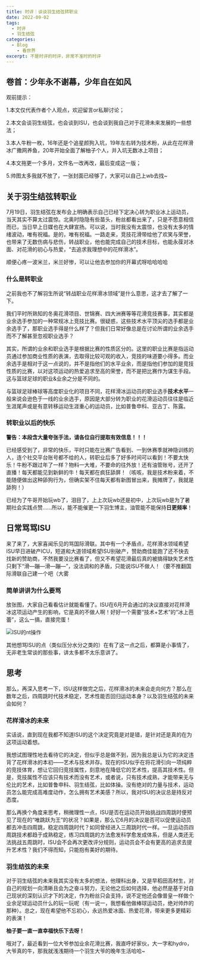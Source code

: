 ```yaml
---
title: 时评｜谈谈羽生结弦转职业
date: 2022-09-02
tags:
  - 时评
  - 羽生结弦
categories:
  - Blog
    - 看世界
excerpt: 不是时评的时评，非常不准时的时评
---
```



## 卷首：少年永不谢幕，少年自在如风

观前提示：

1.本文仅代表作者个人观点，欢迎留言or私聊讨论；

2.本文会谈羽生结弦，也会谈到ISU，也会谈到我自己对于花滑未来发展的一些想法；

3.本人牛粉一枚，16年还是个追星颜狗入坑，19年左右转为技术粉，从此在花样滑冰广撒网养鱼，20年开始全面了解柚子个人，并入坑无数冰上项目；

4.本文拖更一个多月，文件名一改再改，最后变成这一版；

5.帅图太多我就不放了，一张封面已经够了，大家可以自己上wb去找~



## 关于羽生结弦转职业

7月19日，羽生结弦在发布会上明确表示自己已经下定决心转为职业冰上运动员，当天其实不算太过震惊。北奥时隐隐有些苗头，粉丝都看出来了，只是不愿意相信而已，当日早上日媒也在大肆宣扬。可以说，当时我没有太震惊，也没有太多的情绪波动，唯有祝福。是的，唯有祝福。一路走来，竞技花滑带给他了欢笑与荣誉，也带来了无数伤病与悲伤，转战职业，他也能完成自己的技术目标，也能永葆对冰面、对花滑的初心与热爱，“去追求我理想中的花样滑冰”。

顺便心疼一波米兰，米兰好惨，可以让他去参加你的开幕式呀哈哈哈哈


### 什么是转职业

之前我也不了解羽生所说“转战职业花样滑冰领域”是什么意思，这才去了解了一下。

我们平时所熟知的冬奥花滑项目、世锦赛、四大洲赛等等花滑竞技赛事，其实都是业余选手参加的一种常规冰上竞技比赛。很疑惑，这些技术水平顶尖的选手都是业余选手了，那职业选手得是什么样了？但我们日常好像总是在讨论所谓的业余选手而不了解甚至忽视职业选手？

其实，所谓的业余和职业选手是根据比赛的性质区分的。这里的职业比赛是指运动员通过参加商业性质的表演，去取得比较可观的收入，竞技的味道要小得多。而业余选手是相对于这一点说的，并不是指他们的水平业余，而是指他们参加的是竞技性质的比赛，以对这项运动的热爱追求至高的荣誉，而不是把比赛作为谋生手段。这与篮球足球的职业&业余之分是不同的。

与篮球足球棒球等高度职业化的项目不同，花样滑冰运动员的职业选手**技术水平**一般来说会逊色于一线的业余选手，原因是大部分转为职业的花滑运动员往往是临近生涯尾声或是有意转移运动生涯重心的运动员，比如普鲁申科、亚古丁、陈露。

### 转职业以后的快乐

**警告：本段含大量夸张手法，请各位自行提取有效信息！！！**

已经感受到了，非常的快乐，平时只能在比赛广告看到、一到休赛季就神隐训练的人，连个社交平台账号都不给的人，转职业后多了好多时间可以看到！不要太快乐！牛粉不跟过年了一样？物料一大堆，不要命的往外放！还有油管账号，还开了直播！每天都能见到新鲜的牛！每天都在疯狂舔屏！（咳咳，我是技术粉来着，不能随便做出这种舔狗行为，但确实架不住每天都有新图冒出来，我摊牌了，我就是舔狗！）

已经为了牛哥开始玩wb了，泪目了，上上次玩wb还是初中，上次玩wb是为了暑期社会实践点赞......所以，能不能催更一下羽生博主，油管能不能保持**日更频率**！

## 日常骂骂ISU

来了来了，大家喜闻乐见的骂国际滑联。其中有一个矛盾点，花样滑冰领域希望ISU早日进破产ICU，短道和大道领域希望ISU别破产，赞助商佳能跑了还不快去找新的赞助商，不然我要没比赛看了，但又不希望花滑最后真的被搞得缺失艺术性只剩下“滑—蹦—滑—蹦—”，没法调和的矛盾，只能说ISU不做人！（要不推翻国际滑联自己建一个吧（大雾

### 简单讲讲为什么要骂

放张图，大家自己看看估计就能看懂了。ISU在6月开会通过的决议直接对花样滑冰这项运动产生的影响，它是真的不做人啊！好好一个需要“技术+艺术”的“冰上芭蕾”，这么一搞，直接完蛋！

![ISU的nt操作](/images/ISU的nt操作.jpg)

其他想骂ISU的点（类似压分水分之类的）在有了这一点之后，都算是小事情了，无非老生常谈的那些事，讲太多都不太乐意讲了。

## 思考

那么，再深入思考一下，ISU这样做完之后，花样滑冰的未来会走向何方？那么在数年之后，四周跳时代技术稳定，艺术性能否回归运动本身？以及羽生结弦的未来会如何？

### 花样滑冰的未来

实话说，直到现在我都不知道ISU的这个决定究竟是对是错，是针对还是真的在为这项运动着想。

我想试图理性地去看待它的决定，但似乎总是做不到，因为我总是认为它的决定违背了花样滑冰的本初——艺术与技术并存。现在的ISU似乎在将花滑引向一项纯粹的竞技体育，想让它回归竞技属性，刻意地在降低它的艺术性，提高其技术性。但是，竞技属性不应该只有技术而没有艺术，或者说，只有技术成熟，才能带来无与伦比的艺术，比如普鲁申科、羽生结弦，比如体操。没有绝对的力量与技术，运动员怎么能完成高难度动作，怎么拥有艺术美感？所以，我对ISU的决议总是持反对态度。

那么再换个角度来思考，稍微理性一点，ISU是否在运动员开始挑战四周跳时便预见了现在的“唯跳跃为王”的状况？如果是，那么它6月的决议是否可以促使运动员都去冲击四周跳，稳定四周跳时代？如同曾经进入三周跳时代一样。一旦运动员四周跳技术都趋于成熟稳定，练习四周跳的方法愈发科学愈发成体系，但是人类还无法挑战五周跳时，ISU会不会再次更改评分规则，运动员会不会有更高的追求去提升艺术性？我们不得而知，只能抱有美好的期待。

### 羽生结弦的未来

对于羽生结弦的未来我其实没有太多的想法，他理科出身，又是早稻田高材生，对自己的规划一向清晰且会为之奋斗努力，无论他之后如何选择，他必然是基于对自己现状的深刻认识才下的决定，作为粉丝只会支持，说不定他还会像普皇一样做个业余足球运动员什么的玩一玩呢（有一说一，我想看他做棒球运动员，绝对帅炸的那种）。总之，现在希望他不忘初心，永远热爱冰面、热爱花滑，带来更多更精彩的表演！

**柚子要一直一直幸福快乐下去呀！**

哦对了，最近看到一位大爷参加业余花滑比赛，我直呼好家伙，大一字和hydro，大爷真的牛，那我就浅浅期待一个羽生大爷的晚年生活哈哈~
